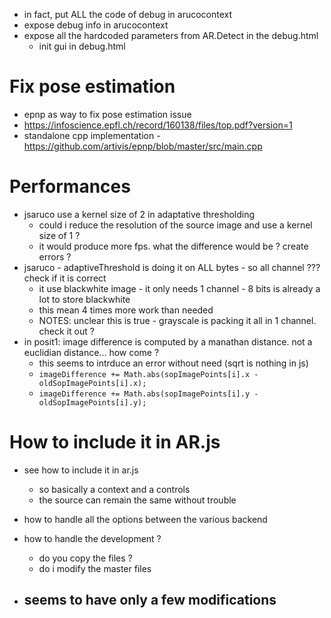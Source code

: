 - in fact, put ALL the code of debug in arucocontext
- expose debug info in arucocontext
- expose all the hardcoded parameters from AR.Detect in the debug.html
  - init gui in debug.html
  
  

# Fix pose estimation
- epnp as way to fix pose estimation issue
- https://infoscience.epfl.ch/record/160138/files/top.pdf?version=1
- standalone cpp implementation - https://github.com/artivis/epnp/blob/master/src/main.cpp

# Performances
- jsaruco use a kernel size of 2 in adaptative thresholding
  - could i reduce the resolution of the source image and use a kernel size of 1 ?
  - it would produce more fps. what the difference would be ? create errors ?
- jsaruco - adaptiveThreshold is doing it on ALL bytes - so all channel ??? check if it is correct
  - it use blackwhite image - it only needs 1 channel - 8 bits is already a lot to store blackwhite
  - this mean 4 times more work than needed
  - NOTES: unclear this is true - grayscale is packing it all in 1 channel. check it out ?
- in posit1: image difference is computed by a manathan distance. not a euclidian distance... how come ?
  - this seems to intrduce an error without need (sqrt is nothing in js)
  - ```imageDifference += Math.abs(sopImagePoints[i].x - oldSopImagePoints[i].x);```
  - ```imageDifference += Math.abs(sopImagePoints[i].y - oldSopImagePoints[i].y);```

# How to include it in AR.js
- see how to include it in ar.js
  - so basically a context and a controls
  - the source can remain the same without trouble
- how to handle all the options between the various backend

- how to handle the development ? 
  - do you copy the files ? 
  - do i modify the master files

- seems to have only a few modifications
  - 
